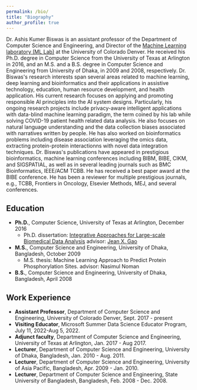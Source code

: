 ```yaml
---
permalink: /bio/
title: "Biography"
author_profile: true
---
```


Dr. Ashis Kumer Biswas is an assistant professor of the Department of Computer Science and Engineering, and Director of the [Machine Learning laboratory (ML Lab)](https://ml.cse.ucdenver.edu) at the University of Colorado Denver. He received his Ph.D. degree in Computer Science from the University of Texas at Arlington in 2016, and an M.S. and a B.S. degree in Computer Science and Engineering from University of Dhaka, in 2009 and 2008, respectively. 
Dr. Biswas's research interests span several areas related to machine learning, deep learning and bioinformatics and their applications in assistive technology, education, human resource development, and health application. His current research focuses on applying and promoting responsible AI principles into the AI system designs.  Particularly, his ongoing research projects include privacy-aware intelligent applications with data-blind machine learning paradigm, the term coined by his lab while solving COVID-19 patient health related data analysis. He also focuses on natural language understanding and the data collection biases associated with narratives written by people. He has also worked on bioinformatics problems including disease association leveraging the omics data, extracting protein-protein interactionns with novel data integration techniques. Dr. Biswas's publications have appeared in prestigious bioinformatics, machine learning conferences including BIBM, BIBE, CIKM, and SIGSPATIAL, as well as in several leading journals such as BMC Bioinformatics, IEEE/ACM TCBB. He has received a best paper award at the BIBE conference. He has been a reviewer for multiple prestigious journals, e.g., TCBB, Frontiers in Oncology, Elsevier Methods, MEJ, and several conferences. 

## Education
* **Ph.D.**, Computer Science, University of Texas at Arlington, December 2016
  * Ph.D. dissertation: [Integrative Approaches for Large-scale Biomedical Data Analysis](https://rc.library.uta.edu/uta-ir/handle/10106/28381) advisor: [Jean X. Gao](https://crystal.uta.edu/~gao/)
* **M.S.**, Computer Science and Engineering, University of Dhaka, Bangladesh, October 2009
  * M.S. thesis: Machine Learning Approach to Predict Protein Phosphorylation Sites. advisor: Nasimul Noman
* **B.S.**, Computer Science and Engineering, University of Dhaka, Bangladesh, April 2008

## Work Experience
* **Assistant Professor**, Department of Computer Science and Engineering, University of Colorado Denver, Sept. 2017 - present
* **Visiting Educator**, Microsoft Summer Data Science Educator Program, July 11, 2022-Aug 5, 2022.
* **Adjunct faculty**, Department of Computer Science and Engineering, University of Texas at Arlington, Jan. 2017 - Aug 2017.
* **Lecturer**, Department of Computer Science and Engineering, University of Dhaka, Bangladesh, Jan. 2010 - Aug. 2011.
* **Lecturer**, Department of Computer Science and Engineering, University of Asia Pacific, Bangladesh, Apr. 2009 - Jan. 2010.
* **Lecturer**, Department of Computer Science and Engineering, State University of Bangladesh, Bangladesh, Feb. 2008 - Dec. 2008.
